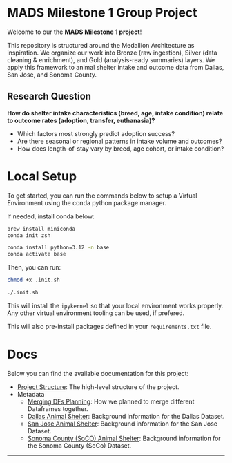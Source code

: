 # MADS Milestone 1 Group Project
Welcome to our the **MADS Milestone 1 project**! 

This repository is structured around the Medallion Architecture as inspiration. We organize our work into Bronze (raw ingestion), Silver (data cleaning & enrichment), and Gold (analysis-ready summaries) layers. We apply this framework to animal shelter intake and outcome data from Dallas, San Jose, and Sonoma County.

## Research Question

**How do shelter intake characteristics (breed, age, intake condition) relate to outcome rates (adoption, transfer, euthanasia)?**  
- Which factors most strongly predict adoption success?  
- Are there seasonal or regional patterns in intake volume and outcomes?  
- How does length-of-stay vary by breed, age cohort, or intake condition?

# Local Setup

To get started, you can run the commands below to setup a Virtual Environment using the conda python package manager.

If needed, install conda below:

``` bash
brew install miniconda
conda init zsh

conda install python=3.12 -n base
conda activate base
```

Then, you can run:

``` bash
chmod +x .init.sh

./.init.sh
```

This will install the `ipykernel` so that your local environment works properly. Any other virtual environment tooling can be used, if prefered.

This will also pre-install packages defined in your `requirements.txt` file.

# Docs

Below you can find the available documentation for this project:

* [Project Structure](./docs/project_structure.md): The high-level structure of the project.
* Metadata
    * [Merging DFs Planning](./docs/metadata/merging_dfs_plan.md): How we planned to merge different Dataframes together.
    * [Dallas Animal Shelter](./docs/metadata/dallas_animal_shelter_metadata.md): Background information for the Dallas Dataset.
    * [San Jose Animal Shelter](./docs/metadata/san_jose_animal_shelter_metadata.md): Background information for the San Jose Dataset.
    * [Sonoma County (SoCO) Animal Shelter](./docs/metadata/sonoma_county_animal_shelter_metadata.md): Background information for the Sonoma County (SoCo) Dataset.

---